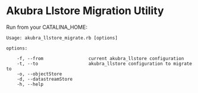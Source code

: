# Akubra Llstore Migration Utility

Run from your CATALINA_HOME:


```
Usage: akubra_llstore_migrate.rb [options]

options:

    -f, --from                 current akubra_llstore configuration
    -t, --to                   akubra_llstore configuration to migrate to
    -o, --objectStore
    -d, --datastreamStore
    -h, --help
```
